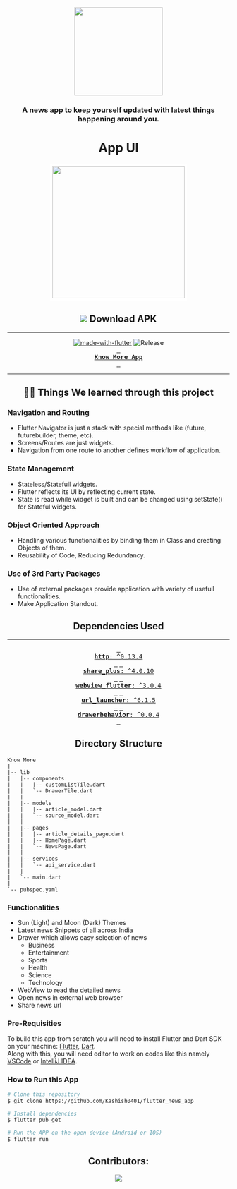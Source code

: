 <div align = center>
  
  <img src='https://cdn.discordapp.com/attachments/787712939133108275/998339081593421994/splash_logo_1.png' width='200'>

### A news app to keep yourself updated with latest things happening around you.

# App UI

<p align="center">
  <img src="https://github.com/AjCodez/flutter_news_app/blob/master/Screenshots/know%20more.gif" width="300px" style="border-width:5px;border-style:solid;border-color:white;"/>
</p>
  
  ## ![][android] Download APK
  
  ---
  
  [![made-with-flutter](https://img.shields.io/badge/Made%20with-Flutter-1f425f.svg)](https://flutter.dev/) ![Release](https://img.shields.io/github/v/release/Kashish0401/flutter_news_app)
  <br>
**[<kbd> <br> **Know More App** <br> </kbd>][universal-release]**
  
  ---
## 👨‍🎓 Things We learned through this project
</div>

### Navigation and Routing

- Flutter Navigator is just a stack with special methods like (future, futurebuilder, theme, etc).
- Screens/Routes are just widgets.
- Navigation from one route to another defines workflow of application.

### State Management

- Stateless/Statefull widgets.
- Flutter reflects its UI by reflecting current state.
- State is read while widget is built and can be changed using setState() for Stateful widgets.

### Object Oriented Approach

- Handling various functionalities by binding them in Class and creating Objects of them.
- Reusability of Code, Reducing Redundancy.

### Use of 3rd Party Packages

- Use of external packages provide application with variety of usefull functionalities.
- Make Application Standout.

<div align=center>

## Dependencies Used

---

[<kbd> <br> **http**: ^0.13.4 <br> </kbd>][http]
[<kbd> <br> **share_plus**: ^4.0.10 <br> </kbd>][share_plus]
[<kbd> <br> **webview_flutter**: ^3.0.4 <br> </kbd>][webview_flutter]
[<kbd> <br> **url_launcher**: ^6.1.5 <br> </kbd>][url_launcher]
[<kbd> <br> **drawerbehavior**: ^0.0.4 <br> </kbd>][drawerbehavior]

## Directory Structure

</div>

```
Know More
|
|-- lib
|   |-- components
|   |   |-- customListTile.dart
|   |   `-- DrawerTile.dart
|   |
|   |-- models
|   |   |-- article_model.dart
|   |   `-- source_model.dart
|   |
|   |-- pages
|   |   |-- article_details_page.dart
|   |   |-- HomePage.dart
|   |   `-- NewsPage.dart
|   |
|   |-- services
|   |   `-- api_service.dart
|   |
|   `-- main.dart
|
`-- pubspec.yaml
```

<h3> Functionalities </h3>

- Sun (Light) and Moon (Dark) Themes
- Latest news Snippets of all across India
- Drawer which allows easy selection of news
  - Business
  - Entertainment
  - Sports
  - Health
  - Science
  - Technology
- WebView to read the detailed news
- Open news in external web browser
- Share news url

<h3> Pre-Requisities </h3>

To build this app from scratch you will need to install Flutter and Dart SDK on your machine:
[Flutter](https://flutter.dev/docs/get-started/install), [Dart](https://dart.dev/get-dart/archive).
<br>Along with this, you will need editor to work on codes like this namely [VSCode](https://code.visualstudio.com/)
or [IntelliJ IDEA](https://www.jetbrains.com/pt-br/idea/).

<h3> How to Run this App </h3>

```bash
# Clone this repository
$ git clone https://github.com/Kashish0401/flutter_news_app

# Install dependencies
$ flutter pub get

# Run the APP on the open device (Android or IOS)
$ flutter run
```

<div align = center>

## Contributors:

<a href="https://github.com/AjCodez/flutter_news_app/graphs/contributors" target="blank"> <img src="https://contrib.rocks/image?repo=AjCodez/flutter_news_app&max=500" /></a>

</div>

<!------------------------------------{ apk }----------------------------------->

[universal-release]: https://github.com/AjCodez/flutter_news_app/releases/download/v1.1.3/Know-More.apk

[android]: https://telegra.ph/file/f2f70a74d2d92c3c7f688.png

<!-----------------------------{ dependencies used }---------------------------->

[http]: https://pub.dev/packages/http
[webview_flutter]: https://pub.dev/packages/webview_flutter
[share_plus]: https://pub.dev/packages/share_plus
[drawerbehavior]: https://pub.dev/packages/drawerbehavior
[url_launcher]: https://pub.dev/packages/url_launcher
